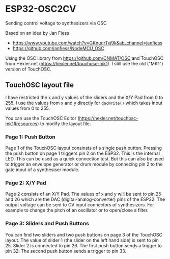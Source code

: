 # ESP32-OSC2CV

Sending control voltage to synthesizers via OSC

Based on an idea by Jan Fiess

* <https://www.youtube.com/watch?v=GKnuqrTxj9k&ab_channel=janfiess>
* <https://github.com/janfiess/NodeMCU_OSC>

Using the OSC library from <https://github.com/CNMAT/OSC> and
TouchOSC from Hexler.net (<https://hexler.net/touchosc-mk1>). I still
use the old ("MK1") version of TouchOSC.

## TouchOSC layout file

I have restricted the x and y values of the sliders and the X/Y Pad from 0 to 255. I
use the values from x and y directly for ```dacWrite()``` which takes
input values from 0 to 255.

You can use the TouchOSC Editor (<https://hexler.net/touchosc-mk1#resources>) to modify the layout file.

### Page 1: Push Button

Page 1 of the TouchOSC layout consinsts of a single push putton. Pressing the push button on page 1 triggers pin 2 on the ESP32. This is the internal LED. This can be used as a quick connection test. But this can also be used to trigger an envelope generator or drum module by connecing pin 2 to the gate input of a synthesiser module.

### Page 2: X/Y Pad

Page 2 consists of an X/Y Pad.
The values of x and y will be sent to pin 25 and 26 which are the DAC (digital-analog-converter) pins of the ESP32. The output voltage can be sent to CV input connectors of synthesizers. For example to change the pitch of an oscillator or to open/close a filter.

### Page 3: Sliders and Push Buttons

You can find two sliders and two push buttons on page 3 of the TouchOSC layout. The value of slider 1 (the slider on the left hand side) is sent to pin 25. Slider 2 is connected to pin 26. The first push button sends a trigger to pin 32. The second push button sends a trigger to pin 33.
